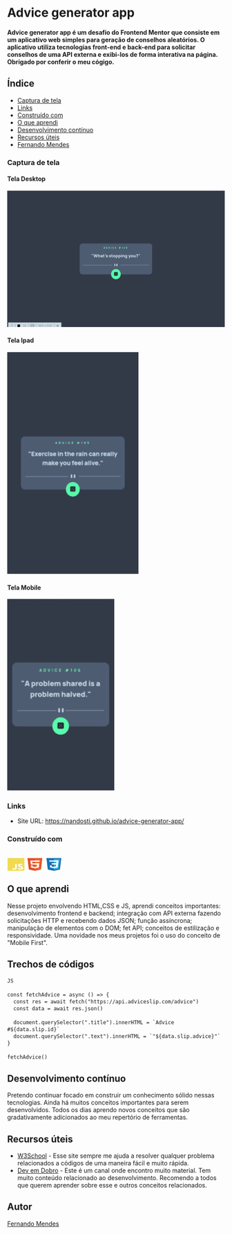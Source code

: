 # Advice generator app

#### Advice generator app é um desafio do Frontend Mentor que consiste em um  aplicativo web simples para geração de conselhos aleatórios. O aplicativo utiliza tecnologias front-end e back-end para solicitar conselhos de uma API externa e exibi-los de forma interativa na página. Obrigado por conferir o meu cógigo.

## Índice

- [Captura de tela](#captura-de-tela)
- [Links](#links)
- [Construído com](#construído-com)
- [O que aprendi](#o-que-aprendi)
- [Desenvolvimento contínuo](#desenvolvimento-contínuo)
- [Recursos úteis](#recursos-úteis)
- [Fernando Mendes](#autor)

### Captura de tela

#### Tela Desktop

<img src="./src/images/generator-desktop.gif" alt="Tela desktop exibindo funcionalidades">

#### Tela Ipad

<img src="./src/images/generator-ipad.gif" alt="Tela tablet exibindo funcionalidades">

#### Tela Mobile

<img src="./src/images/generator-mobile.gif" alt="Exibindo responsividade no mobile">

### Links

- Site URL: https://nandosti.github.io/advice-generator-app/

### Construído com

<div style="display: inline_block"><br>
  <img align="center" alt="Js" height="30" width="40" src="https://raw.githubusercontent.com/devicons/devicon/master/icons/javascript/javascript-plain.svg">
  <img align="center" alt="HTML" height="30" width="40" src="https://raw.githubusercontent.com/devicons/devicon/master/icons/html5/html5-original.svg">
  <img align="center" alt="CSS" height="30" width="40" src="https://raw.githubusercontent.com/devicons/devicon/master/icons/css3/css3-original.svg">       
</div>

## O que aprendi

Nesse projeto envolvendo HTML,CSS e JS, aprendi conceitos importantes: desenvolvimento frontend e backend; integração com API externa fazendo solicitações HTTP e recebendo dados JSON; função assíncrona; manipulação de elementos com o DOM; fet API; conceitos de estilização e responsividade. Uma novidade nos meus projetos foi o uso do conceito de "Mobile First".

## Trechos de códigos

```
JS

const fetchAdvice = async () => {
  const res = await fetch("https://api.adviceslip.com/advice")
  const data = await res.json()

  document.querySelector(".title").innerHTML = `Advice #${data.slip.id}`
  document.querySelector(".text").innerHTML = `"${data.slip.advice}"`
}

fetchAdvice()

```

## Desenvolvimento contínuo

Pretendo continuar focado em construir um conhecimento sólido nessas tecnologias. Ainda há muitos conceitos importantes para serem desenvolvidos. Todos os dias aprendo novos conceitos que são gradativamente adicionados ao meu repertório de ferramentas.

## Recursos úteis

- [W3School](https://www.w3schools.com/css/default.asp) - Esse site sempre me ajuda a resolver qualquer problema relacionados a códigos de uma maneira fácil e muito rápida.
- [Dev em Dobro](https://www.youtube.com/@DevemDobro) - Este é um canal onde encontro muito material. Tem muito conteúdo relacionado ao desenvolvimento. Recomendo a todos que querem aprender sobre esse e outros conceitos relacionados.

## Autor

[Fernando Mendes](https://www.linkedin.com/in/fernandomendesti/)
